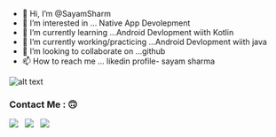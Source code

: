 - 👋 Hi, I’m @SayamSharm
- 👀 I’m interested in ... Native App Devolepment
- 🌱 I’m currently learning ...Android Devlopment wiith Kotlin
- 🌱 I’m currently working/practicing ...Android Devlopment wiith java
- 💞️ I’m looking to collaborate on ...github
- 📫 How to reach me ... likedin profile- sayam sharma



![alt text](https://i.pinimg.com/originals/7c/f0/5c/7cf05cc7e6d379bb530187399df82e1d.jpg)


### Contact Me : :upside_down_face:
  <a href="https://wa.me/919988716644"><img src="https://img.shields.io/badge/WhatsApp-25D366?style=for-the-badge&logo=whatsapp&logoColor=white"></a> &nbsp; <a href="mailto:ssayam200@gmail.co "><img src="https://img.shields.io/badge/Gmail-D14836?style=for-the-badge&logo=gmail&logoColor=white"></a> &nbsp;
 <a href="https://github.com/StartCodeingWithSayam/"><img src="https://img.shields.io/badge/website-000000?style=for-the-badge&logo=About.me&logoColor=white"></a>
